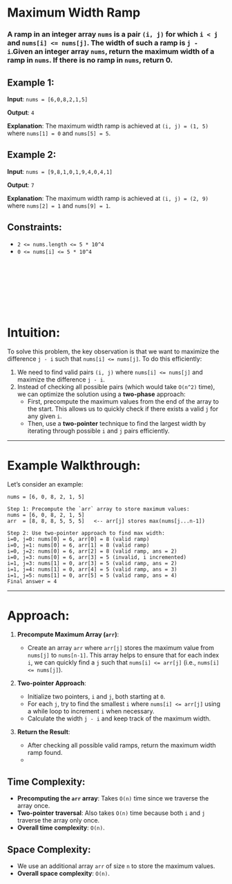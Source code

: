 # Maximum Width Ramp

### A ramp in an integer array `nums` is a pair `(i, j)` for which `i < j` and `nums[i] <= nums[j]`. The width of such a ramp is `j - i`.Given an integer array `nums`, return the maximum width of a ramp in `nums`. If there is no ramp in `nums`, return 0.

## Example 1:
**Input**: 
`nums = [6,0,8,2,1,5]`

**Output**: 
`4`

**Explanation**: 
The maximum width ramp is achieved at `(i, j) = (1, 5)` where `nums[1] = 0` and `nums[5] = 5`.

## Example 2:
**Input**: 
`nums = [9,8,1,0,1,9,4,0,4,1]`

**Output**: 
`7`

**Explanation**: 
The maximum width ramp is achieved at `(i, j) = (2, 9)` where `nums[2] = 1` and `nums[9] = 1`.

## Constraints:
- `2 <= nums.length <= 5 * 10^4`
- `0 <= nums[i] <= 5 * 10^4`



&nbsp;

&nbsp;

&nbsp;

&nbsp;





# Intuition:
To solve this problem, the key observation is that we want to maximize the difference `j - i` such that `nums[i] <= nums[j]`. To do this efficiently:

1. We need to find valid pairs `(i, j)` where `nums[i] <= nums[j]` and maximize the difference `j - i`.
2. Instead of checking all possible pairs (which would take `O(n^2)` time), we can optimize the solution using a **two-phase** approach:
   - First, precompute the maximum values from the end of the array to the start. This allows us to quickly check if there exists a valid `j` for any given `i`.
   - Then, use a **two-pointer** technique to find the largest width by iterating through possible `i` and `j` pairs efficiently.

---

# Example Walkthrough:

Let’s consider an example:

```plaintext
nums = [6, 0, 8, 2, 1, 5]

Step 1: Precompute the `arr` array to store maximum values:
nums = [6, 0, 8, 2, 1, 5]
arr  = [8, 8, 8, 5, 5, 5]   <-- arr[j] stores max(nums[j...n-1])

Step 2: Use two-pointer approach to find max width:
i=0, j=0: nums[0] = 6, arr[0] = 8 (valid ramp)
i=0, j=1: nums[0] = 6, arr[1] = 8 (valid ramp)
i=0, j=2: nums[0] = 6, arr[2] = 8 (valid ramp, ans = 2)
i=0, j=3: nums[0] = 6, arr[3] = 5 (invalid, i incremented)
i=1, j=3: nums[1] = 0, arr[3] = 5 (valid ramp, ans = 2)
i=1, j=4: nums[1] = 0, arr[4] = 5 (valid ramp, ans = 3)
i=1, j=5: nums[1] = 0, arr[5] = 5 (valid ramp, ans = 4)
Final answer = 4
```
---

# Approach:

1. **Precompute Maximum Array (`arr`)**:
   - Create an array `arr` where `arr[j]` stores the maximum value from `nums[j]` to `nums[n-1]`. This array helps to ensure that for each index `i`, we can quickly find a `j` such that `nums[i] <= arr[j]` (i.e., `nums[i] <= nums[j]`).

2. **Two-pointer Approach**:
   - Initialize two pointers, `i` and `j`, both starting at `0`.
   - For each `j`, try to find the smallest `i` where `nums[i] <= arr[j]` using a while loop to increment `i` when necessary.
   - Calculate the width `j - i` and keep track of the maximum width.

3. **Return the Result**:
   - After checking all possible valid ramps, return the maximum width ramp found.
   - 
## Time Complexity:
- **Precomputing the `arr` array**: Takes `O(n)` time since we traverse the array once.
- **Two-pointer traversal**: Also takes `O(n)` time because both `i` and `j` traverse the array only once.
- **Overall time complexity**: `O(n)`.

## Space Complexity:
- We use an additional array `arr` of size `n` to store the maximum values.
- **Overall space complexity**: `O(n)`.